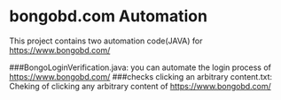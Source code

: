 # bongobd.com Automation
This project contains two automation code(JAVA) for https://www.bongobd.com/


###BongoLoginVerification.java: you can automate the login process of https://www.bongobd.com/
###checks clicking an arbitrary content.txt: Cheking of clicking any arbitrary content of https://www.bongobd.com/
